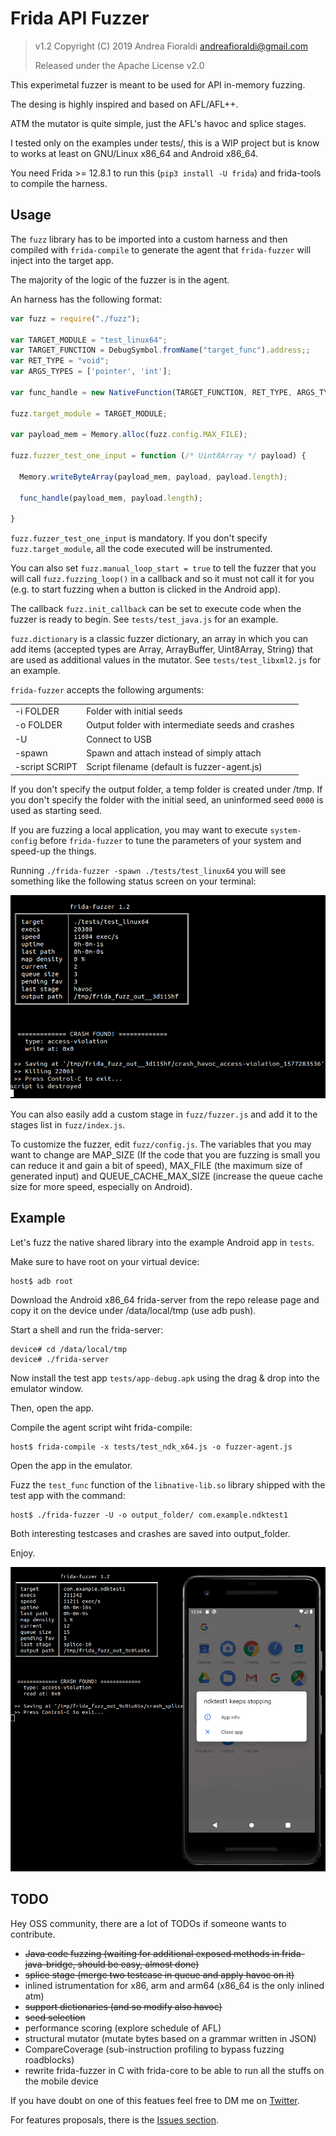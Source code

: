 # Frida API Fuzzer

> v1.2 Copyright (C) 2019 Andrea Fioraldi <andreafioraldi@gmail.com>
> 
> Released under the Apache License v2.0

This experimetal fuzzer is meant to be used for API in-memory fuzzing.

The desing is highly inspired and based on AFL/AFL++.

ATM the mutator is quite simple, just the AFL's havoc and splice stages.

I tested only on the examples under tests/, this is a WIP project but is know to works at least on GNU/Linux x86_64 and Android x86_64.

You need Frida >= 12.8.1 to run this (`pip3 install -U frida`) and frida-tools to compile the harness.

## Usage

The `fuzz` library has to be imported into a custom harness and then compiled with `frida-compile` to generate the agent that `frida-fuzzer` will inject into the target app.

The majority of the logic of the fuzzer is in the agent.

An harness has the following format:

```js
var fuzz = require("./fuzz");

var TARGET_MODULE = "test_linux64";
var TARGET_FUNCTION = DebugSymbol.fromName("target_func").address;;
var RET_TYPE = "void";
var ARGS_TYPES = ['pointer', 'int'];

var func_handle = new NativeFunction(TARGET_FUNCTION, RET_TYPE, ARGS_TYPES, { traps: 'all' });

fuzz.target_module = TARGET_MODULE;

var payload_mem = Memory.alloc(fuzz.config.MAX_FILE);

fuzz.fuzzer_test_one_input = function (/* Uint8Array */ payload) {

  Memory.writeByteArray(payload_mem, payload, payload.length);

  func_handle(payload_mem, payload.length);

}
```

`fuzz.fuzzer_test_one_input` is mandatory. If you don't specify `fuzz.target_module`, all the code executed will be instrumented.

You can also set `fuzz.manual_loop_start = true` to tell the fuzzer that you will call `fuzz.fuzzing_loop()` in a callback and so it must not call it for you (e.g. to start fuzzing when a button is clicked in the Android app).

The callback `fuzz.init_callback` can be set to execute code when the fuzzer is ready to begin. See `tests/test_java.js` for an example.

`fuzz.dictionary` is a classic fuzzer dictionary, an array in which you can add items (accepted types are Array, ArrayBuffer, Uint8Array, String) that are used as additional values in the mutator. See `tests/test_libxml2.js` for an example.

`frida-fuzzer` accepts the following arguments:

<table>
    <tr>
        <td>-i FOLDER</td>
        <td>Folder with initial seeds</td>
    </tr>
    <tr>
        <td>-o FOLDER</td>
        <td>Output folder with intermediate seeds and crashes</td>
    </tr>
    <tr>
        <td>-U</td>
        <td>Connect to USB</td>
    </tr>
    <tr>
        <td>-spawn</td>
        <td>Spawn and attach instead of simply attach</td>
    </tr>
    <tr>
        <td>-script SCRIPT</td>
        <td>Script filename (default is fuzzer-agent.js)</td>
    </tr>
</table>

If you don't specify the output folder, a temp folder is created under /tmp.
If you don't specify the folder with the initial seed, an uninformed seed `0000` is used as starting seed.

If you are fuzzing a local application, you may want to execute `system-config` before `frida-fuzzer` to tune the parameters of your system and speed-up the things.

Running `./frida-fuzzer -spawn ./tests/test_linux64` you will see something like the following status screen on your terminal:

![screen](assets/screen.png)

You can also easily add a custom stage in `fuzz/fuzzer.js` and add it to the stages list in `fuzz/index.js`.

To customize the fuzzer, edit `fuzz/config.js`.
The variables that you may want to change are MAP_SIZE (If the code that you are fuzzing is small you can reduce it and gain a bit of speed), MAX_FILE (the maximum size of generated input) and QUEUE_CACHE_MAX_SIZE (increase the queue cache size for more speed, especially on Android).

## Example

Let's fuzz the native shared library into the example Android app in `tests`.

Make sure to have root on your virtual device:

```
host$ adb root
```

Download the Android x86_64 frida-server from the repo release page and copy it
on the device under /data/local/tmp (use adb push).

Start a shell and run the frida-server:

```
device# cd /data/local/tmp
device# ./frida-server
```

Now install the test app `tests/app-debug.apk` using the drag & drop into the emulator window.

Then, open the app.

Compile the agent script wiht frida-compile:

```
host$ frida-compile -x tests/test_ndk_x64.js -o fuzzer-agent.js
```

Open the app in the emulator.

Fuzz the `test_func` function of the `libnative-lib.so` library shipped with the test app
with the command:

```
host$ ./frida-fuzzer -U -o output_folder/ com.example.ndktest1
```

Both interesting testcases and crashes are saved into output_folder.

Enjoy.

![screen1](assets/screen1.png)

## TODO

Hey OSS community, there are a lot of TODOs if someone wants to contribute.

+ ~~Java code fuzzing (waiting for additional exposed methods in frida-java-bridge, should be easy, almost done)~~
+ ~~splice stage (merge two testcase in queue and apply havoc on it)~~
+ inlined istrumentation for x86, arm and arm64 (x86_64 is the only inlined atm)
+ ~~support dictionaries (and so modify also havoc)~~
+ ~~seed selection~~
+ performance scoring (explore schedule of AFL)
+ structural mutator (mutate bytes based on a grammar written in JSON)
+ CompareCoverage (sub-instruction profiling to bypass fuzzing roadblocks)
+ rewrite frida-fuzzer in C with frida-core to be able to run all the stuffs on the mobile device

If you have doubt on one of this featues feel free to DM me on [Twitter](https://twitter.com/andreafioraldi).

For features proposals, there is the [Issues section](https://github.com/andreafioraldi/frida-fuzzer/issues).

